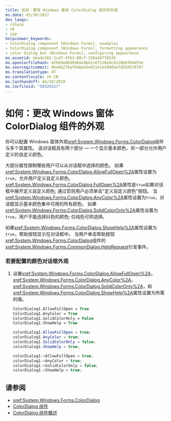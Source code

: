 ```yaml
---
title: 如何：更改 Windows 窗体 ColorDialog 组件的外观
ms.date: 03/30/2017
dev_langs:
- csharp
- vb
- cpp
helpviewer_keywords:
- ColorDialog component [Windows Forms], examples
- ColorDialog component [Windows Forms], formatting appearance
- color dialog box [Windows Forms], configuring appearance
ms.assetid: bba4e262-1cd7-4f63-89cf-330a36f7b539
ms.openlocfilehash: d2bb9e06d9d84a9b61c67510e9c012066f69d55e
ms.sourcegitcommit: 0be8a279af6d8a43e03141e349d3efd5d35f8767
ms.translationtype: HT
ms.contentlocale: zh-CN
ms.lasthandoff: 04/18/2019
ms.locfileid: "59329227"
---
```

# <a name="how-to-change-the-appearance-of-the-windows-forms-colordialog-component"></a>如何：更改 Windows 窗体 ColorDialog 组件的外观
你可以配置 Windows 窗体外观<xref:System.Windows.Forms.ColorDialog>组件与多个其属性。 该对话框具有两个部分 — 一个显示基本颜色，另一部分允许用户定义的自定义颜色。  
  
 大部分属性限制哪些用户可以从对话框中选择的颜色。 如果<xref:System.Windows.Forms.ColorDialog.AllowFullOpen%2A>属性设置为`true`，允许用户定义自定义颜色。 <xref:System.Windows.Forms.ColorDialog.FullOpen%2A>属性是`true`如果对话框中展开定义自定义颜色; 通过否则用户必须单击"定义自定义颜色"按钮。 当<xref:System.Windows.Forms.ColorDialog.AnyColor%2A>属性设置为`true`，对话框显示基本颜色集中可用的所有颜色。 如果<xref:System.Windows.Forms.ColorDialog.SolidColorOnly%2A>属性设置为`true`，用户不能选择抖色的颜色; 仅纯色可供选择。  
  
 如果<xref:System.Windows.Forms.ColorDialog.ShowHelp%2A>属性设置为`true`，帮助按钮显示在对话框中。 当用户单击帮助按钮<xref:System.Windows.Forms.ColorDialog>组件的<xref:System.Windows.Forms.CommonDialog.HelpRequest>引发事件。  
  
### <a name="to-configure-the-appearance-of-the-color-dialog-box"></a>若要配置的颜色对话框外观  
  
1. 设置<xref:System.Windows.Forms.ColorDialog.AllowFullOpen%2A>， <xref:System.Windows.Forms.ColorDialog.AnyColor%2A>， <xref:System.Windows.Forms.ColorDialog.SolidColorOnly%2A>，和<xref:System.Windows.Forms.ColorDialog.ShowHelp%2A>属性设置为所需的值。  
  
    ```vb  
    ColorDialog1.AllowFullOpen = True  
    ColorDialog1.AnyColor = True  
    ColorDialog1.SolidColorOnly = False  
    ColorDialog1.ShowHelp = True  
    ```  
  
    ```csharp  
    colorDialog1.AllowFullOpen = true;  
    colorDialog1.AnyColor = true;  
    colorDialog1.SolidColorOnly = false;  
    colorDialog1.ShowHelp = true;  
    ```  
  
    ```cpp  
    colorDialog1->AllowFullOpen = true;  
    colorDialog1->AnyColor = true;  
    colorDialog1->SolidColorOnly = false;  
    colorDialog1->ShowHelp = true;  
    ```  
  
## <a name="see-also"></a>请参阅

- <xref:System.Windows.Forms.ColorDialog>
- [ColorDialog 组件](colordialog-component-windows-forms.md)
- [ColorDialog 组件概述](colordialog-component-overview-windows-forms.md)
